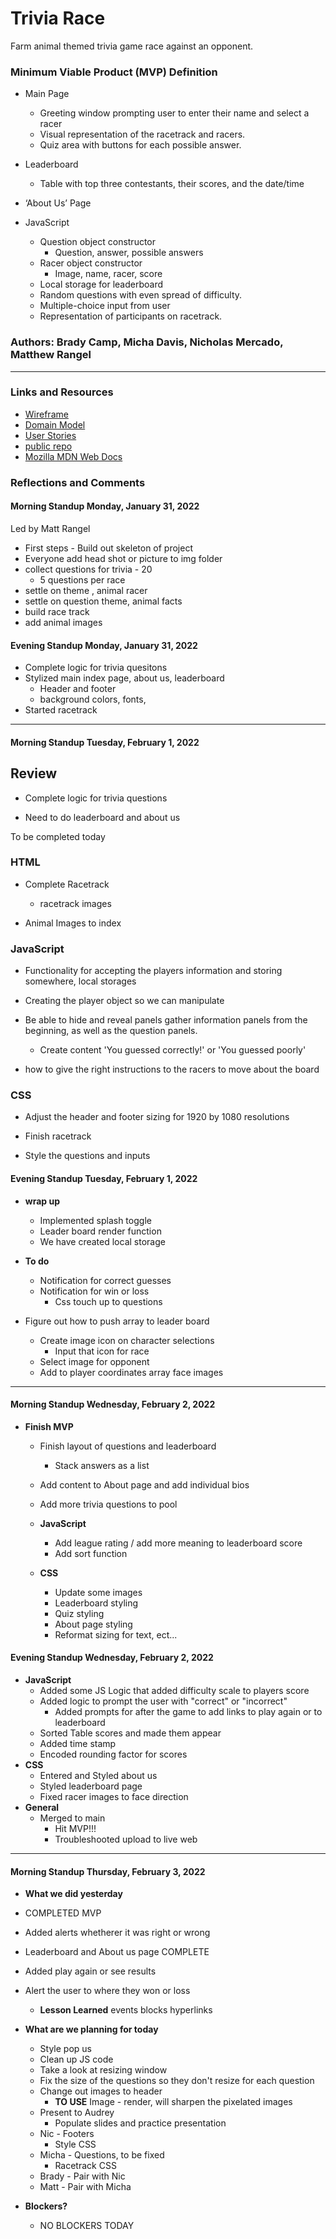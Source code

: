 # Trivia Race

Farm animal themed trivia game race against an opponent.

### Minimum Viable Product (MVP) Definition

- Main Page
  - Greeting window prompting user to enter their name and select a racer
  - Visual representation of the racetrack and racers.
  - Quiz area with buttons for each possible answer.
- Leaderboard
  - Table with top three contestants, their scores, and the date/time
- ‘About Us’ Page

- JavaScript
  - Question object constructor
    - Question, answer, possible answers
  - Racer object constructor
    - Image, name, racer, score
  - Local storage for leaderboard
  - Random questions with even spread of difficulty.
  - Multiple-choice input from user
  - Representation of participants on racetrack.


### Authors: Brady Camp, Micha Davis, Nicholas Mercado, Matthew Rangel

-----------------

### Links and Resources

- [Wireframe](resources/wireframe.png)
- [Domain Model](resources/domain-model.png)
- [User Stories](https://github.com/orgs/The-Go-Gitters/projects/1)
- [public repo](https://github.com/The-Go-Gitters/turbo-octo-tribble)
- [Mozilla MDN Web Docs](https://developer.mozilla.org/en/docs/Web/JavaScript/Guide)

### Reflections and Comments

#### Morning Standup Monday, January 31, 2022

Led by Matt Rangel

- First steps - Build out skeleton of project
- Everyone add  head shot or picture to img folder
- collect questions for trivia - 20
  - 5 questions per race
- settle on theme , animal racer
- settle on question theme, animal facts
- build race track
- add animal images

#### Evening Standup Monday, January 31, 2022

- Complete logic for trivia quesitons
- Stylized main index page, about us, leaderboard
  - Header and footer
  - background colors, fonts,
- Started racetrack

-----------------

#### Morning Standup Tuesday, February 1, 2022

## Review

- Complete logic for trivia questions

- Need to do leaderboard and about us

To be completed today

### HTML

- Complete Racetrack
  - racetrack images

- Animal Images to index

### JavaScript

- Functionality for accepting the players information and storing somewhere, local storages

- Creating the player object so we can manipulate

- Be able to hide and reveal panels gather information panels from the beginning, as well as the question panels.
  - Create content 'You guessed correctly!' or 'You guessed poorly'

- how to give the right instructions to the racers to move about the board

### CSS

- Adjust the header and footer sizing for 1920 by 1080 resolutions

- Finish racetrack

- Style the questions and inputs

#### Evening Standup Tuesday, February 1, 2022

- **wrap up**
  - Implemented splash toggle
  - Leader board render function
  - We have created local storage

- **To do**
  - Notification for correct guesses
  - Notification for win or loss
    - Css touch up to questions
- Figure out how to push array to leader board
  - Create image icon on character selections
    - Input that icon for race
  - Select image for opponent
  - Add to player coordinates array face images

-----------------

#### Morning Standup Wednesday, February 2, 2022

- **Finish MVP**
  - Finish layout of questions and leaderboard
    - Stack answers as a list
  - Add content to About page and add individual bios
  - Add more trivia questions to pool

  - **JavaScript**
    - Add league rating / add more meaning to leaderboard score
    - Add sort function

  - **CSS**
    - Update some images
    - Leaderboard styling
    - Quiz styling
    - About page styling
    - Reformat sizing for text, ect...

#### Evening Standup Wednesday, February 2, 2022

- **JavaScript**
  - Added some JS Logic that added difficulty scale to players score
  - Added logic to prompt the user with "correct" or "incorrect"
    - Added prompts for after the game to add links to play again or to leaderboard
  - Sorted Table scores and made them appear
  - Added time stamp
  - Encoded rounding factor for scores
- **CSS**
  - Entered and Styled about us
  - Styled leaderboard page
  - Fixed racer images to face direction
- **General**
  - Merged to main
    - Hit MVP!!!
    - Troubleshooted upload to live web

-----------------

#### Morning Standup Thursday, February 3, 2022

- **What we did yesterday**
- COMPLETED MVP
- Added alerts whetherer it was right or wrong
- Leaderboard and About us page COMPLETE
- Added play again or see results
- Alert the user to where they won or loss
  - **Lesson Learned** events blocks hyperlinks

- **What are we planning for today**
  - Style pop us
  - Clean up JS code
  - Take a look at resizing window
  - Fix the size of the questions so they don't resize for each question
  - Change out images to header
    - **TO USE** Image - render, will sharpen the pixelated images
  - Present to Audrey
    - Populate slides and practice presentation
  - Nic - Footers
    - Style CSS
  - Micha - Questions, to be fixed
    - Racetrack CSS
  - Brady - Pair with Nic
  - Matt - Pair with Micha

- **Blockers?**
  - NO BLOCKERS TODAY
